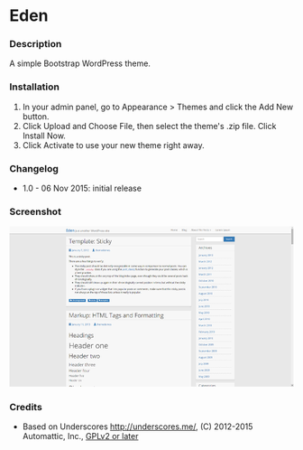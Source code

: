 Eden
===

### Description

A simple Bootstrap WordPress theme.

### Installation
    
1. In your admin panel, go to Appearance > Themes and click the Add New button.
2. Click Upload and Choose File, then select the theme's .zip file. Click Install Now.
3. Click Activate to use your new theme right away.

### Changelog

- 1.0 - 06 Nov 2015: initial release


### Screenshot

![Screenshot](https://github.com/cwang22/eden/blob/master/screenshot.png)

### Credits

* Based on Underscores http://underscores.me/, (C) 2012-2015 Automattic, Inc., [GPLv2 or later](https://www.gnu.org/licenses/gpl-2.0.html)
